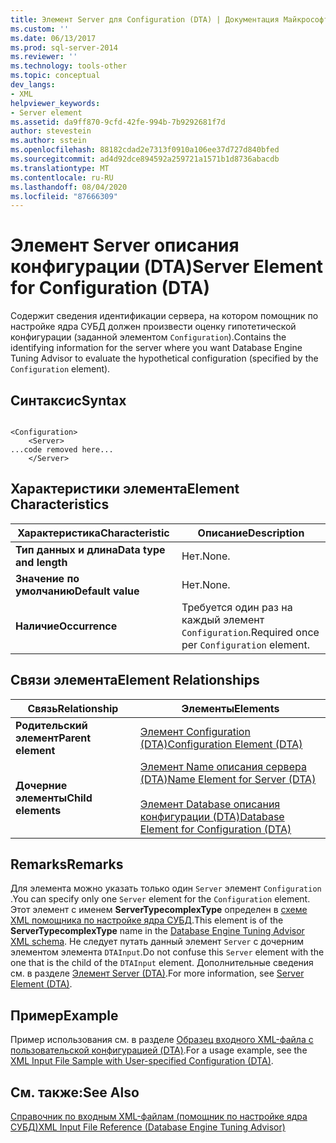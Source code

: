 ```yaml
---
title: Элемент Server для Configuration (DTA) | Документация Майкрософт
ms.custom: ''
ms.date: 06/13/2017
ms.prod: sql-server-2014
ms.reviewer: ''
ms.technology: tools-other
ms.topic: conceptual
dev_langs:
- XML
helpviewer_keywords:
- Server element
ms.assetid: da9ff870-9cfd-42fe-994b-7b9292681f7d
author: stevestein
ms.author: sstein
ms.openlocfilehash: 88182cdad2e7313f0910a106ee37d727d840bfed
ms.sourcegitcommit: ad4d92dce894592a259721a1571b1d8736abacdb
ms.translationtype: MT
ms.contentlocale: ru-RU
ms.lasthandoff: 08/04/2020
ms.locfileid: "87666309"
---
```

# <a name="server-element-for-configuration-dta"></a><span data-ttu-id="e8eba-102">Элемент Server описания конфигурации (DTA)</span><span class="sxs-lookup"><span data-stu-id="e8eba-102">Server Element for Configuration (DTA)</span></span>
  <span data-ttu-id="e8eba-103">Содержит сведения идентификации сервера, на котором помощник по настройке ядра СУБД должен произвести оценку гипотетической конфигурации (заданной элементом `Configuration`).</span><span class="sxs-lookup"><span data-stu-id="e8eba-103">Contains the identifying information for the server where you want Database Engine Tuning Advisor to evaluate the hypothetical configuration (specified by the `Configuration` element).</span></span>  
  
## <a name="syntax"></a><span data-ttu-id="e8eba-104">Синтаксис</span><span class="sxs-lookup"><span data-stu-id="e8eba-104">Syntax</span></span>  
  
```  
  
<Configuration>  
    <Server>  
...code removed here...  
    </Server>  
```  
  
## <a name="element-characteristics"></a><span data-ttu-id="e8eba-105">Характеристики элемента</span><span class="sxs-lookup"><span data-stu-id="e8eba-105">Element Characteristics</span></span>  
  
|<span data-ttu-id="e8eba-106">Характеристика</span><span class="sxs-lookup"><span data-stu-id="e8eba-106">Characteristic</span></span>|<span data-ttu-id="e8eba-107">Описание</span><span class="sxs-lookup"><span data-stu-id="e8eba-107">Description</span></span>|  
|--------------------|-----------------|  
|<span data-ttu-id="e8eba-108">**Тип данных и длина**</span><span class="sxs-lookup"><span data-stu-id="e8eba-108">**Data type and length**</span></span>|<span data-ttu-id="e8eba-109">Нет.</span><span class="sxs-lookup"><span data-stu-id="e8eba-109">None.</span></span>|  
|<span data-ttu-id="e8eba-110">**Значение по умолчанию**</span><span class="sxs-lookup"><span data-stu-id="e8eba-110">**Default value**</span></span>|<span data-ttu-id="e8eba-111">Нет.</span><span class="sxs-lookup"><span data-stu-id="e8eba-111">None.</span></span>|  
|<span data-ttu-id="e8eba-112">**Наличие**</span><span class="sxs-lookup"><span data-stu-id="e8eba-112">**Occurrence**</span></span>|<span data-ttu-id="e8eba-113">Требуется один раз на каждый элемент `Configuration`.</span><span class="sxs-lookup"><span data-stu-id="e8eba-113">Required once per `Configuration` element.</span></span>|  
  
## <a name="element-relationships"></a><span data-ttu-id="e8eba-114">Связи элемента</span><span class="sxs-lookup"><span data-stu-id="e8eba-114">Element Relationships</span></span>  
  
|<span data-ttu-id="e8eba-115">Связь</span><span class="sxs-lookup"><span data-stu-id="e8eba-115">Relationship</span></span>|<span data-ttu-id="e8eba-116">Элементы</span><span class="sxs-lookup"><span data-stu-id="e8eba-116">Elements</span></span>|  
|------------------|--------------|  
|<span data-ttu-id="e8eba-117">**Родительский элемент**</span><span class="sxs-lookup"><span data-stu-id="e8eba-117">**Parent element**</span></span>|[<span data-ttu-id="e8eba-118">Элемент Configuration (DTA)</span><span class="sxs-lookup"><span data-stu-id="e8eba-118">Configuration Element &#40;DTA&#41;</span></span>](configuration-element-dta.md)|  
|<span data-ttu-id="e8eba-119">**Дочерние элементы**</span><span class="sxs-lookup"><span data-stu-id="e8eba-119">**Child elements**</span></span>|[<span data-ttu-id="e8eba-120">Элемент Name описания сервера (DTA)</span><span class="sxs-lookup"><span data-stu-id="e8eba-120">Name Element for Server &#40;DTA&#41;</span></span>](name-element-for-server-dta.md)<br /><br /> [<span data-ttu-id="e8eba-121">Элемент Database описания конфигурации (DTA)</span><span class="sxs-lookup"><span data-stu-id="e8eba-121">Database Element for Configuration &#40;DTA&#41;</span></span>](database-element-for-configuration-dta.md)|  
  
## <a name="remarks"></a><span data-ttu-id="e8eba-122">Remarks</span><span class="sxs-lookup"><span data-stu-id="e8eba-122">Remarks</span></span>  
 <span data-ttu-id="e8eba-123">Для элемента можно указать только один `Server` элемент `Configuration` .</span><span class="sxs-lookup"><span data-stu-id="e8eba-123">You can specify only one `Server` element for the `Configuration` element.</span></span> <span data-ttu-id="e8eba-124">Этот элемент с именем **ServerTypecomplexType** определен в [схеме XML помощника по настройке ядра СУБД](https://go.microsoft.com/fwlink/?linkid=43100).</span><span class="sxs-lookup"><span data-stu-id="e8eba-124">This element is of the **ServerTypecomplexType** name in the [Database Engine Tuning Advisor XML schema](https://go.microsoft.com/fwlink/?linkid=43100).</span></span> <span data-ttu-id="e8eba-125">Не следует путать данный элемент `Server` с дочерним элементом элемента `DTAInput`.</span><span class="sxs-lookup"><span data-stu-id="e8eba-125">Do not confuse this `Server` element with the one that is the child of the `DTAInput` element.</span></span> <span data-ttu-id="e8eba-126">Дополнительные сведения см. в разделе [Элемент Server (DTA)](server-element-dta.md).</span><span class="sxs-lookup"><span data-stu-id="e8eba-126">For more information, see [Server Element &#40;DTA&#41;](server-element-dta.md).</span></span>  
  
## <a name="example"></a><span data-ttu-id="e8eba-127">Пример</span><span class="sxs-lookup"><span data-stu-id="e8eba-127">Example</span></span>  
 <span data-ttu-id="e8eba-128">Пример использования см. в разделе [Образец входного XML-файла с пользовательской конфигурацией (DTA)](xml-input-file-sample-with-user-specified-configuration-dta.md).</span><span class="sxs-lookup"><span data-stu-id="e8eba-128">For a usage example, see the [XML Input File Sample with User-specified Configuration &#40;DTA&#41;](xml-input-file-sample-with-user-specified-configuration-dta.md).</span></span>  
  
## <a name="see-also"></a><span data-ttu-id="e8eba-129">См. также:</span><span class="sxs-lookup"><span data-stu-id="e8eba-129">See Also</span></span>  
 [<span data-ttu-id="e8eba-130">Справочник по входным XML-файлам (помощник по настройке ядра СУБД)</span><span class="sxs-lookup"><span data-stu-id="e8eba-130">XML Input File Reference &#40;Database Engine Tuning Advisor&#41;</span></span>](xml-input-file-reference-database-engine-tuning-advisor.md)  
  
  
